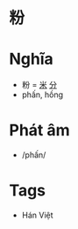 # 粉

# Nghĩa
* 粉 = [米](米.md) [分](分.md)
* phấn, hồng

# Phát âm
* /phấn/

# Tags
* Hán Việt

<script>window.HANZI_FIELD='粉';</script>